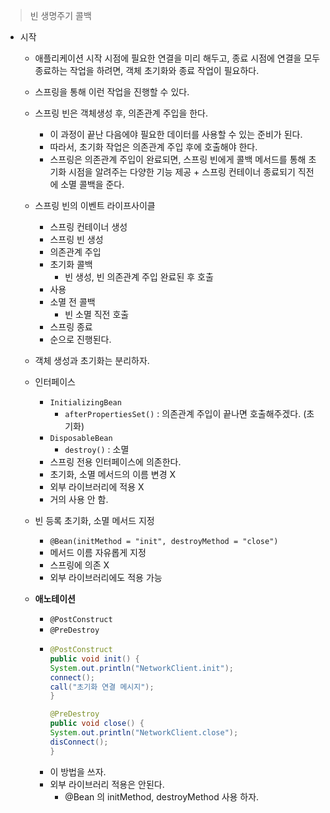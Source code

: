 > 빈 생명주기 콜백

- 시작
  - 애플리케이션 시작 시점에 필요한 연결을 미리 해두고, 종료 시점에 연결을 모두 종료하는 작업을 하려면, 객체 초기화와 종료 작업이 필요하다.
  - 스프링을 통해 이런 작업을 진행할 수 있다.
  - 스프링 빈은 객체생성 후, 의존관계 주입을 한다.
    - 이 과정이 끝난 다음에야 필요한 데이터를 사용할 수 있는 준비가 된다.
    - 따라서, 초기화 작업은 의존관계 주입 후에 호출해야 한다.
    - 스프링은 의존관계 주입이 완료되면, 스프링 빈에게 콜백 메서드를 통해 초기화 시점을 알려주는 다양한 기능 제공 + 스프링 컨테이너 종료되기 직전에 소멸 콜백을 준다.
  - 스프링 빈의 이벤트 라이프사이클
    - 스프링 컨테이너 생성
    - 스프링 빈 생성
    - 의존관계 주입
    - 초기화 콜백
      - 빈 생성, 빈 의존관계 주입 완료된 후 호출
    - 사용
    - 소멸 전 콜백
      - 빈 소멸 직전 호출
    - 스프링 종료
    - 순으로 진행된다.

  - 객체 생성과 초기화는 분리하자.

  - 인터페이스
    - `InitializingBean` 
      - `afterPropertiesSet()` : 의존관계 주입이 끝나면 호출해주겠다. (초기화)
    - `DisposableBean`
      - `destroy()` :  소멸
    - 스프링 전용 인터페이스에 의존한다.
    - 초기화, 소멸 메서드의 이름 변경 X
    - 외부 라이브러리에 적용 X
    - 거의 사용 안 함.

  - 빈 등록 초기화, 소멸 메서드 지정
    - `@Bean(initMethod = "init", destroyMethod = "close")`
    - 메서드 이름 자유롭게 지정
    - 스프링에 의존 X
    - 외부 라이브러리에도 적용 가능

  - **애노테이션**
    - `@PostConstruct`
    - `@PreDestroy`
    - ~~~java
      @PostConstruct
      public void init() {
      System.out.println("NetworkClient.init");
      connect();
      call("초기화 연결 메시지");
      }

      @PreDestroy
      public void close() {
      System.out.println("NetworkClient.close");
      disConnect();
      }
    - 이 방법을 쓰자.
    - 외부 라이브러리 적용은 안된다.
      - @Bean 의 initMethod, destroyMethod 사용 하자.